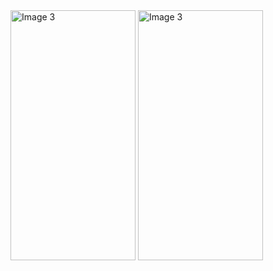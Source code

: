 <img src="https://github.com/Captain-Yellow/Some-Widgets/assets/50849702/8b0fa9c9-1d6e-485b-a4e0-a125f809d46f" width="200" height="400" alt="Image 3">
<img src="https://github.com/Captain-Yellow/Some-Widgets/assets/50849702/3f5c5d3a-d2f3-4585-9622-208ac21aafd1" width="200" height="400" alt="Image 3">
